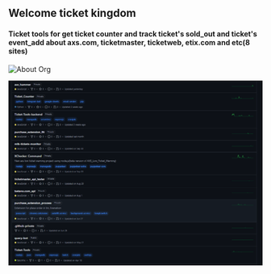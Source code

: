 ## Welcome ticket kingdom

#### Ticket tools for get ticket counter and track ticket's sold_out and ticket's event_add about axs.com, ticketmaster, ticketweb, etix.com and etc(8 sites)

![About Org](https://github.com/user-attachments/assets/95757c82-6698-4941-a21e-c17b0d7b16c1)

![ALL PROJECT](image.png)
